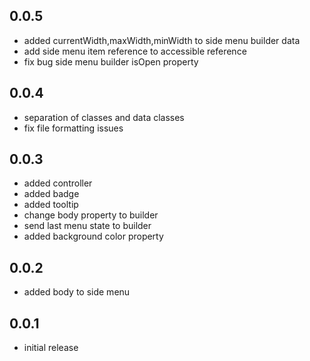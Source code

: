 ## 0.0.5
* added currentWidth,maxWidth,minWidth to side menu builder data
* add side menu item reference to accessible reference
* fix bug side menu builder isOpen property

## 0.0.4
* separation of classes and data classes
* fix file formatting issues

## 0.0.3
* added controller
* added badge
* added tooltip
* change body property to builder
* send last menu state to builder
* added background color property

## 0.0.2
*  added body to side menu

## 0.0.1
*  initial release
